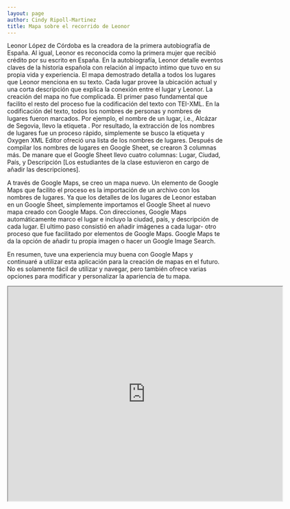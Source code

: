 ```yaml
---
layout: page
author: Cindy Ripoll-Martinez
title: Mapa sobre el recorrido de Leonor
---
```


Leonor López de Córdoba es la creadora de la primera autobiografía de España. Al igual, Leonor es reconocida como la primera mujer que recibió crédito por su escrito en España. En la autobiografía, Leonor detalle eventos claves de la historia española con relación al impacto intimo que tuvo en su propia vida y experiencia. El mapa demostrado detalla a todos los lugares que Leonor menciona en su texto. Cada lugar provee la ubicación actual y una corta descripción que explica la conexión entre el lugar y Leonor. La creación del mapa no fue complicada. El primer paso fundamental que facilito el resto del proceso fue la codificación del texto con TEI-XML. En la codificación del texto, todos los nombres de personas y nombres de lugares fueron marcados. Por ejemplo, el nombre de un lugar, i.e., Alcázar de Segovia, llevo la etiqueta <placeName>. Por resultado, la extracción de los nombres de lugares fue un proceso rápido, simplemente se busco la etiqueta y Oxygen XML Editor ofreció una lista de los nombres de lugares. Después de compilar los nombres de lugares en Google Sheet, se crearon 3 columnas más. De manare que el Google Sheet llevo cuatro columnas: Lugar, Ciudad, País, y Descripción [Los estudiantes de la clase estuvieron en cargo de añadir las descripciones]. 

A través de Google Maps, se creo un mapa nuevo. Un elemento de Google Maps que facilito el proceso es la importación de un archivo con los nombres de lugares. Ya que los detalles de los lugares de Leonor estaban en un Google Sheet, simplemente importamos el Google Sheet al nuevo mapa creado con Google Maps.  Con direcciones, Google Maps automáticamente marco el lugar e incluyo la ciudad, país, y descripción de cada lugar. El ultimo paso consistió en añadir imágenes a cada lugar- otro proceso que fue facilitado por elementos de Google Maps. Google Maps te da la opción de añadir tu propia imagen o hacer un Google Image Search. 

En resumen, tuve una experiencia muy buena con Google Maps y continuaré a utilizar esta aplicación para la creación de mapas en el futuro. No es solamente fácil de utilizar y navegar, pero también ofrece varias opciones para modificar y personalizar la apariencia de tu mapa. 


<iframe src= "https://www.google.com/maps/d/edit?mid=1n6u6oPHdnDGs3VCY1eJFHjlv2E0Y2D5u&usp=sharing" width="640" height="500"></iframe>
